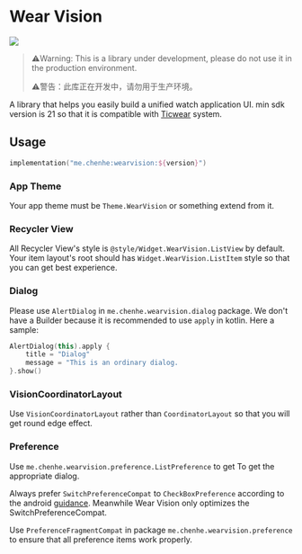 # Wear Vision

[![](https://img.shields.io/maven-central/v/me.chenhe/wearvision?style=flat-square)](https://search.maven.org/artifact/me.chenhe/wearvision)

> ⚠️Warning: This is a library under development, please do not use it in the production environment.
>
> ⚠️警告：此库正在开发中，请勿用于生产环境。

A library that helps you easily build a unified watch application UI. min sdk version is 21 so that it is compatible with [Ticwear](http://ticwear.com/ticwear/ticwear4.html) system.

## Usage

```kotlin
implementation("me.chenhe:wearvision:${version}")
```

### App Theme

Your app theme must be `Theme.WearVision` or something extend from it.

### Recycler View

All Recycler View's style is `@style/Widget.WearVision.ListView` by default. Your item layout's root should has `Widget.WearVision.ListItem` style so that you can get best experience.

### Dialog

Please use `AlertDialog` in `me.chenhe.wearvision.dialog` package. We don't have a Builder because it is recommended to use `apply` in kotlin. Here a sample:

```kotlin
AlertDialog(this).apply {
    title = "Dialog"
    message = "This is an ordinary dialog.
}.show()
```

### VisionCoordinatorLayout

Use `VisionCoordinatorLayout` rather than `CoordinatorLayout` so that you will get round edge effect.

### Preference

Use `me.chenhe.wearvision.preference.ListPreference` to get To get the appropriate dialog.

Always prefer `SwitchPreferenceCompat` to `CheckBoxPreference` according to the android [guidance](https://source.android.com/devices/tech/settings/settings-guidelines#checkbox). Meanwhile Wear Vision only optimizes the SwitchPreferenceCompat.

Use `PreferenceFragmentCompat` in package `me.chenhe.wearvision.preference` to ensure that all preference items work properly.

